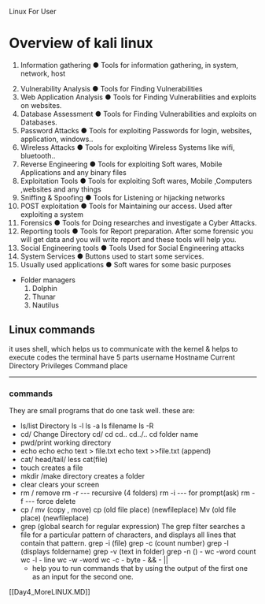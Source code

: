 Linux For User
# Overview of kali linux
1. Information gathering
● Tools for information gathering, in system, network, host
2) Vulnerability Analysis
● Tools for Finding Vulnerabilities
3) Web Application Analysis
● Tools for Finding Vulnerabilities and exploits on websites.
4) Database Assessment
● Tools for Finding Vulnerabilities and exploits on Databases.
5) Password Attacks
● Tools for exploiting Passwords for login, websites, application, windows..
6) Wireless Attacks
● Tools for exploiting Wireless Systems like wifi, bluetooth..
7) Reverse Engineering
● Tools for exploiting Soft wares, Mobile Applications and any binary files
8) Exploitation Tools
● Tools for exploiting Soft wares, Mobile ,Computers ,websites and any things
9) Sniffing & Spoofing
● Tools for Listening or hijacking networks
10) POST exploitation
● Tools for Maintaining our access. Used after exploiting a system
11) Forensics
● Tools for Doing researches and investigate a Cyber Attacks.
12) Reporting tools
● Tools for Report preparation. After some forensic you will get data and you will write report and these tools will help you.
13) Social Engineering tools
● Tools Used for Social Engineering attacks
14) System Services
● Buttons used to start some services.
15) Usually used applications
● Soft wares for some basic purposes
* Folder managers
	1) Dolphin
	2) Thunar
	3) Nautilus
## Linux commands
it uses shell, which helps us to communicate with the kernel & helps to execute codes
                   the terminal have 5 parts
        username
        Hostname
        Current Directory
        Privileges
        Command place
_____
### commands

They are small programs that do one task well. these are:
   - ls/list Directory
          ls -l
          ls -a
          ls filename
          ls -R
   - cd/ Change Directory
          cd/
          cd
          cd..
          cd../..
          cd folder name
   - pwd/print working directory
   - echo 
         echo
		  echo text > file.txt 
		  echo text >>file.txt (append) 
   - cat/ head/tail/ less
         cat(file)
   - touch
        creates a file 
   - mkdir /make directory
        creates a folder
   - clear
        clears your screen
   - rm / remove 
        rm -r   --- recursive (4 folders)
        rm -i   --- for prompt(ask)
        rm -f   ---  force delete
   - cp / mv  (copy , move)
        cp (old file place) (newfileplace)
        Mv (old file place) (newfileplace)
   -  grep  (global search for regular expression)
        The grep filter searches a file for a particular pattern of characters, and displays all lines that contain that pattern.
         grep -i (file)
         grep -c (count number)
         grep -l (displays foldername)
         grep -v (text in folder)
         grep -n  ()
    - wc -word count
        wc -l   - line
        wc -w  -word
        wc -c  - byte
    - &&
    - ||
	    - help you to run commands that by using the output of the first one as an input for the second one.

[[Day4_MoreLINUX.MD]]
